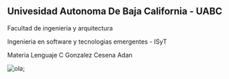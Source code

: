 ## Univesidad Autonoma De Baja California - UABC

Facultad de ingenieria y arquitectura

Ingenieria en software y tecnologias emergentes - ISyT

Materia  Lenguaje C
Gonzalez Cesena Adan

![ola](https://cdn.discordapp.com/attachments/1088654568218443926/1156456100556701697/WhatsApp_Image_2023-09-25_at_11.11.04_AM.jpeg?ex=655d8bac&is=654b16ac&hm=2bf13faaa6942606f6869d0329a1a448b2b706c2cf2cef78d283b153d02bb892&);
